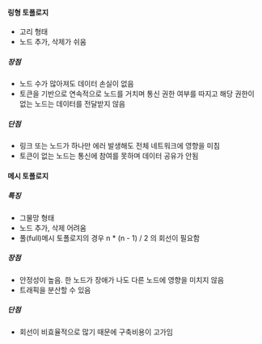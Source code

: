 #### 링형 토폴로지

- 고리 형태
- 노드 추가, 삭제가 쉬움

##### 장점

- 노드 수가 많아져도 데이터 손실이 없음
- 토큰을 기반으로 연속적으로 노드를 거치며 통신 권한 여부를 따지고 해당 권한이 없는 노드는 데이터를 전달받지 않음

##### 단점

- 링크 또는 노드가 하나만 에러 발생해도 전체 네트워크에 영향을 미침
- 토큰이 없는 노드는 통신에 참여를 못하며 데이터 공유가 안됨

#### 메시 토폴로지

##### 특징

- 그물망 형태
- 노드 추가, 삭제 어려움
- 풀(full)메시 토폴로지의 경우 n \* (n - 1) / 2 의 회선이 필요함

##### 장점

- 안정성이 높음. 한 노드가 장애가 나도 다른 노드에 영향을 미치지 않음
- 트래픽을 분산할 수 있음

##### 단점

- 회선이 비효율적으로 많기 때문에 구축비용이 고가임
